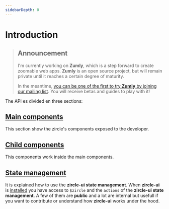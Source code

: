 ```yaml
---
sidebarDepth: 0
---
```

# Introduction

> ## Announcement
> I'm currently working on **Zumly**, which is a step forward to create zoomable web apps.
> **Zumly** is an open source project, but will remain private until it reaches a certain degree of maturity.
>
> In the meantime, [you can be one of the first to try **Zumly** by joining our mailing list](https://zumly.org). You will receive betas and guides to play with it!


The API es divided en three sections:

## [Main components](/api/z-canvas.html)
This section show the zircle's components exposed to the developer.

## [Child components](/api/z-view-manager.html)
This components work inside the main components.

## [State management](/api/public-api.html)
It is explained how to use the **zircle-ui state management**. When **zircle-ui** is [installed](/guide/getting-started.html) you have access to `$zircle` and the `actions` of the **zircle-ui state management**. A few of them are **public** and a lot are internal but usefull if you want to contribute or understand how **zircle-ui** works under the hood.



